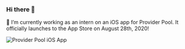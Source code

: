 ### Hi there 👋
🔭 I’m currently working as an intern on an iOS app for Provider Pool. It officially launches to the App Store on August 28th, 2020!

![Provider Pool iOS App](https://github.com/justingirgis/portfolio/releases/download/untagged-a573344c069cb1cb7376/PP.gif)
<!--
**justingirgis/justingirgis** is a ✨ _special_ ✨ repository because its `README.md` (this file) appears on your GitHub profile.

Here are some ideas to get you started:


- 🌱 I’m currently learning ...
- 👯 I’m looking to collaborate on ...
- 🤔 I’m looking for help with ...
- 💬 Ask me about ...
- 📫 How to reach me: ...
- 😄 Pronouns: ...
- ⚡ Fun fact: ...
-->
